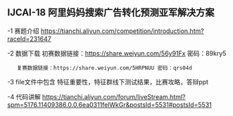 ## IJCAI-18 阿里妈妈搜索广告转化预测亚军解决方案
-1 赛题介绍 
	https://tianchi.aliyun.com/competition/introduction.htm?raceId=231647

-2 数据下载
       初赛数据链接：https://share.weiyun.com/56y91Fx 密码：89kry5
       
       复赛数据链接：https://share.weiyun.com/5HRPNUU 密码：qrs04d

-3 file文件中包含
	特征重要性，特征群线下测试结果，比赛攻略，答辩ppt
	
-4 代码讲解 
   https://tianchi.aliyun.com/forum/liveStream.html?spm=5176.11409386.0.0.6ea0311felWkGr&postsId=5531#postsId=5531
